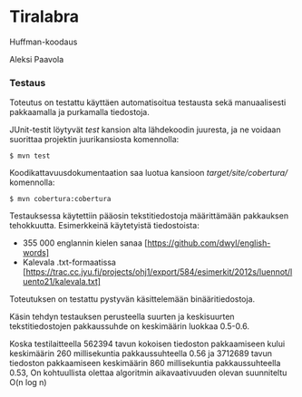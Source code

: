 # Tiralabra

Huffman-koodaus

Aleksi Paavola

### Testaus

Toteutus on testattu käyttäen automatisoitua testausta sekä manuaalisesti
pakkaamalla ja purkamalla tiedostoja.

JUnit-testit löytyvät _test_ kansion alta lähdekoodin juuresta, ja ne
voidaan suorittaa projektin juurikansiosta komennolla:

	$ mvn test

Koodikattavuusdokumentaation saa luotua kansioon _target/site/cobertura/_ komennolla:

	$ mvn cobertura:cobertura

Testauksessa käytettiin pääosin tekstitiedostoja määrittämään pakkauksen tehokkuutta.
Esimerkkeinä käytetyistä tiedostoista:
* 355 000 englannin kielen sanaa [https://github.com/dwyl/english-words]
* Kalevala .txt-formaatissa [https://trac.cc.jyu.fi/projects/ohj1/export/584/esimerkit/2012s/luennot/luento21/kalevala.txt]

Toteutuksen on testattu pystyvän käsittelemään binääritiedostoja.

Käsin tehdyn testauksen perusteella suurten ja keskisuurten tekstitiedostojen
pakkaussuhde on keskimäärin luokkaa 0.5-0.6.

Koska testilaitteella 562394 tavun kokoisen tiedoston pakkaamiseen
kului keskimäärin 260 millisekuntia pakkaussuhteella 0.56 ja 3712689 tavun tiedoston
pakkaamiseen keskimäärin 860 millisekuntia pakkaussuhteella 0.53,
On kohtuullista olettaa algoritmin aikavaativuuden olevan suunniteltu O(n log n)
